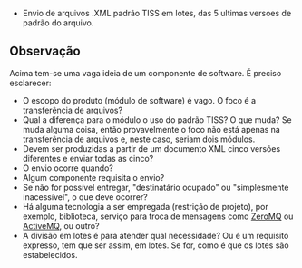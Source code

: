 - Envio de arquivos .XML padrão TISS em lotes, das 5 ultimas versoes de padrão do arquivo.

## Observação

Acima tem-se uma vaga ideia de um componente de software. É preciso esclarecer:

- O escopo do produto (módulo de software) é vago. O foco é a transferência de arquivos?
- Qual a diferença para o módulo o uso do padrão TISS? O que muda? Se muda alguma coisa, então provavelmente o foco não está apenas na transferência de arquivos e, neste caso, seriam dois módulos. 
- Devem ser produzidas a partir de um documento XML cinco versões diferentes e enviar todas as cinco?
- O envio ocorre quando?
- Algum componente requisita o envio?
- Se não for possível entregar, "destinatário ocupado" ou "simplesmente inacessível", o que deve ocorrer?
- Há alguma tecnologia a ser empregada (restrição de projeto), por exemplo, biblioteca, serviço para troca de mensagens como [ZeroMQ](https://zeromq.org/) ou [ActiveMQ](https://activemq.apache.org/), ou outro?
- A divisão em lotes é para atender qual necessidade? Ou é um requisito expresso, tem que ser assim, em lotes. Se for, como é que os lotes são estabelecidos. 
